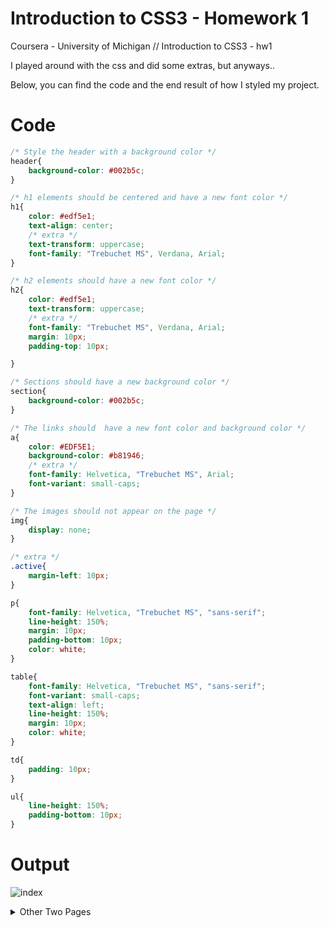 # Introduction to CSS3 - Homework 1
Coursera - University of Michigan // Introduction to CSS3 - hw1

I played around with the css and did some extras, but anyways..

Below, you can find the code and the end result of how I styled my project.

# Code

```css
/* Style the header with a background color */
header{
	background-color: #002b5c;
}

/* h1 elements should be centered and have a new font color */
h1{
	color: #edf5e1;
	text-align: center;
	/* extra */
	text-transform: uppercase;
	font-family: "Trebuchet MS", Verdana, Arial;
}

/* h2 elements should have a new font color */
h2{
	color: #edf5e1;
	text-transform: uppercase;
	/* extra */
	font-family: "Trebuchet MS", Verdana, Arial;
	margin: 10px;
	padding-top: 10px;

}

/* Sections should have a new background color */
section{
	background-color: #002b5c;	
}

/* The links should  have a new font color and background color */
a{
	color: #EDF5E1;
    background-color: #b81946;
    /* extra */
    font-family: Helvetica, "Trebuchet MS", Arial;
    font-variant: small-caps;
}

/* The images should not appear on the page */
img{
	display: none;
}

/* extra */
.active{
	margin-left: 10px;
}

p{
	font-family: Helvetica, "Trebuchet MS", "sans-serif";
	line-height: 150%;
	margin: 10px;
	padding-bottom: 10px;
	color: white;
}

table{
	font-family: Helvetica, "Trebuchet MS", "sans-serif";
	font-variant: small-caps;
	text-align: left;
	line-height: 150%;
	margin: 10px;
	color: white;
}

td{
	padding: 10px;
}

ul{
	line-height: 150%;
	padding-bottom: 10px;
}
```

# Output

![index](https://github.com/nayamast/css3-homework-one/assets/111646568/45ee827e-b709-4397-bcf1-252175ebd96b)

<details>
  <summary>Other Two Pages</summary>
  <img src="https://github.com/nayamast/css3-homework-one/assets/111646568/ad5de330-ea46-495b-a3e1-e7e6ee0b1695" name="image-name">
  <img src="image-url](https://github.com/nayamast/css3-homework-one/assets/111646568/45ee827e-b709-4397-bcf1-252175ebd96b" name="image-name">
  <img src="https://github.com/nayamast/css3-homework-one/assets/111646568/cd174fac-1fb7-4407-8dcb-a5b057a373d9" name="image-name">
</details>




